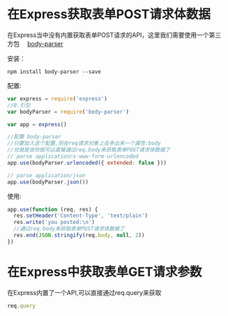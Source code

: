 # 在Express获取表单POST请求体数据

在Express当中没有内置获取表单POST请求的API，这里我们需要使用一个第三方包　 [body-parser](https://expressjs.com/resources/middleware/body-parser.html) 

安装：

```shell
npm install body-parser --save
```



配置:

```JavaScript
var express = require('express')
//0.引包
var bodyParser = require('body-parser')

var app = express()

//配置 body-parser
//只要加入这个配置,则在req请求对象上会多出来一个属性:body
//也就是说你就可以直接通过req.body来获取表单POST请求体数据了
// parse application/x-www-form-urlencoded
app.use(bodyParser.urlencoded({ extended: false }))

// parse application/json
app.use(bodyParser.json())
```



使用:

```javascript
app.use(function (req, res) {
  res.setHeader('Content-Type', 'text/plain')
  res.write('you posted:\n')
  //通过req.body来获取表单POST请求体数据了  
  res.end(JSON.stringify(req.body, null, 2))
})
```



# 在Express中获取表单GET请求参数

在Express内置了一个API,可以直接通过req.query来获取

```javascript
req.query
```

